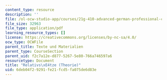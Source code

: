 ```yaml
---
content_type: resource
description: ''
file: /ol-ocw-studio-app/courses/21g-410-advanced-german-professional-communication-spring-2017/6deb04f29291fe21fcd5fa075de6d83e_21G_410s17_W04_M09.pdf
file_size: 32963
file_type: application/pdf
learning_resource_types: []
license: https://creativecommons.org/licenses/by-nc-sa/4.0/
ocw_type: OCWFile
parent_title: Texte und Materialien
parent_type: CourseSection
parent_uid: f2c7a12e-d877-5267-5e80-766a746597a6
resourcetype: Document
title: "Relativs\xE4tze (Theorie)"
uid: 6deb04f2-9291-fe21-fcd5-fa075de6d83e
---
```

